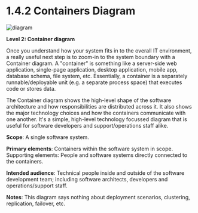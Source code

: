 # 1.4.2 Containers Diagram

![diagram](https://www.plantuml.com/plantuml/svg/0/bLHDZzem4BtdLqov5DIMN7hgQTa5TRU29IMWggTeaXXmwzYMxO1GrV_UiGE4B71eJlwOz-RDp8iVh4FZwaf4xxWiH5qos3gdxPSuDhWVRhZRrdbjcIcKT4owOQ6g64l3KUv4hUluwVEdHA1qgzaq5kYOTNIKFL4qSidCK7lkQ3hwELyjinylo-TiElawUHtt1r6KC6ELxDjQCvDXMN7v4Ngfty78xxXr1fqoFJeE1w3My299iX0KaoX3gzxWnCDFDsUkDlO-tna5M1IgbgubP9KMwi0OXK-EImzTSiDWjA5km2c2CEUI-mwxGPQxW5lK-G6KWGLoOU43B1WMRlZB1iuj0tkmZbMmfX3dqHO5iyGSfU4YUoHr9Pf3N-kiYUsKsBG3ck3U0Fv4G5yhY-iiPnbgVGlrYCLl9iihcVuWCMh7IsQlMW_hMXQEAuc2kmFiECAtTFuQFo-NIKh2h_A7kMGQ9HEtH3GpIVprJI4Z8TJUGc01RqhILA743GCgIt7fAkgtVPjvdFVBdE1ZT9YZ3RD8b7KRmd-V-brAfY2kIn90MRRUiBIakLJegoN-lr6qOABhtAlwPesq2vAZmxn23xyox1qAstAyjzIHahYE5Ar5xwKdM1TouOFG5h9XsPIxD-JKqEd6eYCQxewHJmiYWFbYrZ9qKbqwQsNPAP7_3owlKZBOKGhiwM4vLHMQ2ag7tb9SnqDl58T_QwLBUcaQAce8aRZwFoYZ1nBYdwL_)

**Level 2: Container diagram**

Once you understand how your system fits in to the overall IT environment, a really useful next step is to zoom-in to the system boundary with a Container diagram. A "container" is something like a server-side web application, single-page application, desktop application, mobile app, database schema, file system, etc. Essentially, a container is a separately runnable/deployable unit (e.g. a separate process space) that executes code or stores data.

The Container diagram shows the high-level shape of the software architecture and how responsibilities are distributed across it. It also shows the major technology choices and how the containers communicate with one another. It's a simple, high-level technology focussed diagram that is useful for software developers and support/operations staff alike.

**Scope**: A single software system.

**Primary elements**: Containers within the software system in scope.
Supporting elements: People and software systems directly connected to the containers.

**Intended audience**: Technical people inside and outside of the software development team; including software architects, developers and operations/support staff.

**Notes**: This diagram says nothing about deployment scenarios, clustering, replication, failover, etc.